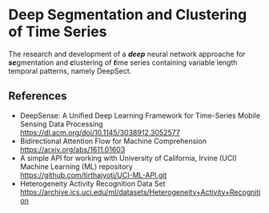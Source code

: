 # Deep Segmentation and Clustering of Time Series

The research and development of a ***deep*** neural network approache for
***se***gmentation and ***c***lustering of ***t***ime series
containing variable length temporal patterns,
namely DeepSect.

## References
- DeepSense: A Unified Deep Learning Framework for Time-Series Mobile Sensing Data Processing  
  https://dl.acm.org/doi/10.1145/3038912.3052577
- Bidirectional Attention Flow for Machine Comprehension  
  https://arxiv.org/abs/1611.01603
- A simple API for working with University of California, Irvine (UCI) Machine Learning (ML) repository  
  https://github.com/tirthajyoti/UCI-ML-API.git
- Heterogeneity Activity Recognition Data Set  
  https://archive.ics.uci.edu/ml/datasets/Heterogeneity+Activity+Recognition
